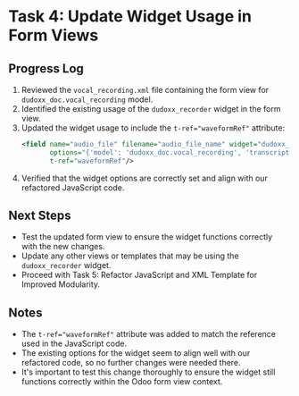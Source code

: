 # Task 4: Update Widget Usage in Form Views

## Progress Log

1. Reviewed the `vocal_recording.xml` file containing the form view for `dudoxx_doc.vocal_recording` model.
2. Identified the existing usage of the `dudoxx_recorder` widget in the form view.
3. Updated the widget usage to include the `t-ref="waveformRef"` attribute:
   ```xml
   <field name="audio_file" filename="audio_file_name" widget="dudoxx_recorder"
          options="{'model': 'dudoxx_doc.vocal_recording', 'transcription': 'transcription_realtime', 'voice': 'audio_file'}"
          t-ref="waveformRef"/>
   ```
4. Verified that the widget options are correctly set and align with our refactored JavaScript code.

## Next Steps

- Test the updated form view to ensure the widget functions correctly with the new changes.
- Update any other views or templates that may be using the `dudoxx_recorder` widget.
- Proceed with Task 5: Refactor JavaScript and XML Template for Improved Modularity.

## Notes

- The `t-ref="waveformRef"` attribute was added to match the reference used in the JavaScript code.
- The existing options for the widget seem to align well with our refactored code, so no further changes were needed there.
- It's important to test this change thoroughly to ensure the widget still functions correctly within the Odoo form view context.